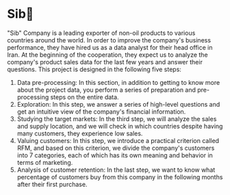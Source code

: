 # Sib🍎
"Sib" Company is a leading exporter of non-oil products to various countries around the world. In order to improve the company's business performance, they have hired us as a data analyst for their head office in Iran. At the beginning of the cooperation, they expect us to analyze the company's product sales data for the last few years and answer their questions.
This project is designed in the following five steps:
1. Data pre-processing: In this section, in addition to getting to know more about the project data, you perform a series of preparation and pre-processing steps on the entire data.
2. Exploration: In this step, we answer a series of high-level questions and get an intuitive view of the company's financial information.
3. Studying the target markets: In the third step, we will analyze the sales and supply location, and we will check in which countries despite having many customers, they experience low sales.
4. Valuing customers: In this step, we introduce a practical criterion called RFM, and based on this criterion, we divide the company's customers into 7 categories, each of which has its own meaning and behavior in terms of marketing.
5. Analysis of customer retention: In the last step, we want to know what percentage of customers buy from this company in the following months after their first purchase.
